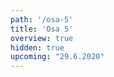 ```yaml
---
path: '/osa-5'
title: 'Osa 5'
overview: true
hidden: true
upcoming: "29.6.2020"
---
```


<pages-in-this-section></pages-in-this-section>

<exercises-in-this-section></exercises-in-this-section>
